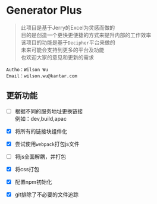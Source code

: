 # Generator Plus
> 此项目是基于Jerry的Excel为灵感而做的   
> 目的是创造一个更快更便捷的方式来提升内部的工作效率   
> 该项目的功能是基于`Decipher`平台来做的   
> 未来可能会支持到更多的平台及功能   
> 也欢迎大家的意见和更新的需求
```
Autho：Wilson Wu   
Email：wilson.wu@kantar.com   
```

## 更新功能
- [ ] 根据不同的服务地址更换链接   
例如：dev,build,apac
- [x] 将所有的链接块组件化
- [x] 尝试使用`webpack`打包js文件
- [ ] 将js全面解耦，并打包
- [x] 将css打包
- [x] 配置npm初始化
- [x] git排除了不必要的文件追踪

